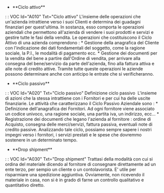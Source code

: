 - \*\*Ciclo attivo\*\*

 :  : VOC Id="A010" Txt="Ciclo attivo"
L'insieme delle operazioni che un'azienda intrattiene verso i suoi Clienti e determina dei guadagni finanziari per quest'ultima. In sostanza, esso comporta le operazioni aziendali che permettono all'azienda di vendere i suoi prodotti e servizi e gestire tutte le fasi della vendita.
Le operazioni che costituiscono il Ciclo Attivo di una azienda comprendono : 
\* Gestione della anagrafica del Cliente con l'indicazione dei dati fondamentali del soggetto, come la ragione sociale, la P.I., le modalità di pagamento ecc.
\* Gestione dei documenti per la vendita del bene a partire dall'Ordine di vendita, per arrivare alla consegna del bene/servizio da parte dell'azienda, fino alla fattura attiva e alle note di credito attive.
Tramite tutte queste operazioni le aziende possono determinare anche con anticipo le entrate che si verificheranno.
- \*\*Ciclo passivo\*\*

 :  : VOC Id="A020" Txt="Ciclo passivo"
Definizione ciclo passivo 
L'insieme di azioni che la stessa intrattiene con i Fornitori e per cui ha delle uscite finanziarie.
Le attività che caratterizzano il Ciclo Passivo Aziendale sono : 
\* Definizione dell'anagrafica dei Fornitori. Ad ogni fornitore viene associato un codice univoco, una ragione sociale, una partita iva, un indirizzo, ecc...
\* Registrazione dei documenti che legano l'azienda al fornitore :  ordine di Acquisto, consegna delle merci/servizi, fattura passiva, eventuali note di credito passive.
Analizzando tale ciclo, possiamo sempre sapere i nostri impegni verso i fornitori, i servizi prestati e le spese che dovremmo sostenere in un determinato tempo.
- \*\*Drop shipment\*\*

 :  : VOC Id="A030" Txt="Drop shipment"
Trattasi della modalità con cui si ordina del materiale dicendo al fornitore di consegnare direttamente ad un ente terzo, per sempio un cliente o un contolavorista. E' utile per risparmiare una spedizione aggiuntiva.
Ovviamente, non ricevendo il materiale in casa, non si è in grado di farne un controllo qualitativo e quantitativo diretto.
